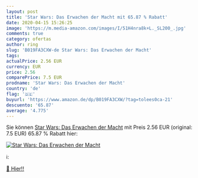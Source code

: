 ```yaml
---
layout: post
title: 'Star Wars: Das Erwachen der Macht mit 65.87 % Rabatt'
date: 2020-04-15 15:26:25
image: 'https://m.media-amazon.com/images/I/51H4nra8k+L._SL200_.jpg'
comments: true
category: ofertas
author: ring
slug: 'B019FA3CXW-de Star Wars: Das Erwachen der Macht'
tags: 
actualPrice: 2.56 EUR
currency: EUR
price: 2.56
comparePrice: 7.5 EUR
prodname: 'Star Wars: Das Erwachen der Macht'
country: 'de'
flag: '🇩🇪'
buyurl: 'https://www.amazon.de/dp/B019FA3CXW/?tag=tolees0ca-21'
descuento: '65.87'
average: '4.775'
---
```


Sie können [Star Wars: Das Erwachen der Macht](https://www.amazon.de/dp/B019FA3CXW/?tag=tolees0ca-21) mit Preis 2.56 EUR (original: 7.5 EUR) 65.87 % Rabatt hier:

[![Star Wars: Das Erwachen der Macht](https://m.media-amazon.com/images/I/51H4nra8k+L._SL200_.jpg)](https://www.amazon.de/dp/B019FA3CXW/?tag=tolees0ca-21)

ℹ️:


[🛒 Hier!!](https://www.amazon.de/dp/B019FA3CXW/?tag=tolees0ca-21)
